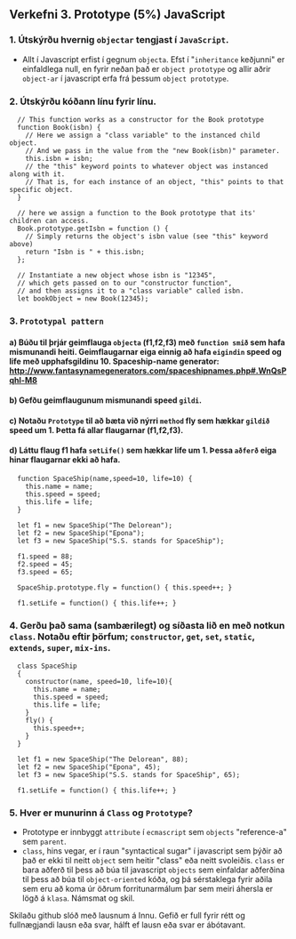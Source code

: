 ## Verkefni 3. Prototype (5%) JavaScript
### 1. Útskýrðu hvernig `objectar` tengjast í `JavaScript`.

  - Allt í Javascript erfist í gegnum `objecta`. Efst í "`inheritance` keðjunni" er einfaldlega null, en fyrir neðan það er `object prototype` og allir aðrir `object-ar` í javascript erfa frá þessum `object prototype`.

### 2. Útskýrðu kóðann línu fyrir línu.

```
  // This function works as a constructor for the Book prototype
  function Book(isbn) { 
    // Here we assign a "class variable" to the instanced child object.
    // And we pass in the value from the "new Book(isbn)" parameter.
    this.isbn = isbn; 
    // the "this" keyword points to whatever object was instanced along with it. 
    // That is, for each instance of an object, "this" points to that specific object.
  }

  // here we assign a function to the Book prototype that its' children can access.
  Book.prototype.getIsbn = function () {
    // Simply returns the object's isbn value (see "this" keyword above)
    return "Isbn is " + this.isbn; 
  };

  // Instantiate a new object whose isbn is "12345", 
  // which gets passed on to our "constructor function", 
  // and then assigns it to a "class variable" called isbn.
  let bookObject = new Book(12345);

```

### 3. `Prototypal pattern`

#### a) Búðu til þrjár geimflauga `objecta` (f1,f2,f3) með `function smið` sem hafa mismunandi heiti. Geimflaugarnar eiga einnig að hafa `eigindin` speed og life með upphafsgildinu 10. Spaceship-name generator: http://www.fantasynamegenerators.com/spaceshipnames.php#.WnQsPqhl-M8

#### b) Gefðu geimflaugunum mismunandi speed `gildi`.

#### c) Notaðu `Prototype` til að bæta við nýrri `method` fly sem hækkar `gildið` speed um 1. Þetta fá allar flaugarnar (f1,f2,f3).

#### d) Láttu flaug f1 hafa `setLife()` sem hækkar life um 1. Þessa `aðferð` eiga hinar flaugarnar ekki að hafa.
```
  function SpaceShip(name,speed=10, life=10) {
    this.name = name;
    this.speed = speed;
    this.life = life;
  }

  let f1 = new SpaceShip("The Delorean");
  let f2 = new SpaceShip("Epona");
  let f3 = new SpaceShip("S.S. stands for SpaceShip");

  f1.speed = 88;
  f2.speed = 45;
  f3.speed = 65;

  SpaceShip.prototype.fly = function() { this.speed++; }

  f1.setLife = function() { this.life++; }
```
### 4. Gerðu það sama (sambærilegt) og síðasta lið en með notkun `class`. Notaðu eftir þörfum; `constructor`, `get`, `set`, `static`, `extends`, `super`, `mix-ins`.
```
  class SpaceShip 
  {
    constructor(name, speed=10, life=10){
      this.name = name;
      this.speed = speed;
      this.life = life;
    }
    fly() {
      this.speed++;
    }
  }

  let f1 = new SpaceShip("The Delorean", 88);
  let f2 = new SpaceShip("Epona", 45);
  let f3 = new SpaceShip("S.S. stands for SpaceShip", 65);

  f1.setLife = function() { this.life++; }
```
### 5. Hver er munurinn á `Class` og `Prototype`?
  - Prototype er innbyggt `attribute` í `ecmascript` sem `objects` "reference-a" sem `parent`.
  - `class`, hins vegar, er í raun "syntactical sugar" í javascript sem þýðir að það er ekki til neitt `object` sem heitir "class" eða neitt svoleiðis. `class` er bara aðferð til þess að búa til javascript `objects` sem einfaldar aðferðina til þess að búa til `object-oriented` kóða, og þá sérstaklega fyrir aðila sem eru að koma úr öðrum forritunarmálum þar sem meiri áhersla er lögð á `klasa`.
Námsmat og skil.


Skilaðu github slóð með lausnum á Innu.
Gefið er full fyrir rétt og fullnægjandi lausn eða svar, hálft ef lausn eða svar er ábótavant.
